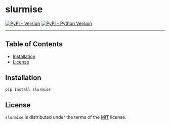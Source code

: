 # slurmise

[![PyPI - Version](https://img.shields.io/pypi/v/slurmise.svg)](https://pypi.org/project/slurmise)
[![PyPI - Python Version](https://img.shields.io/pypi/pyversions/slurmise.svg)](https://pypi.org/project/slurmise)

-----

## Table of Contents

- [Installation](#installation)
- [License](#license)

## Installation

```console
pip install slurmise
```

## License

`slurmise` is distributed under the terms of the [MIT](https://spdx.org/licenses/MIT.html) license.
